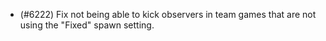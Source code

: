 - (#6222) Fix not being able to kick observers in team games that are not using the "Fixed" spawn setting.
